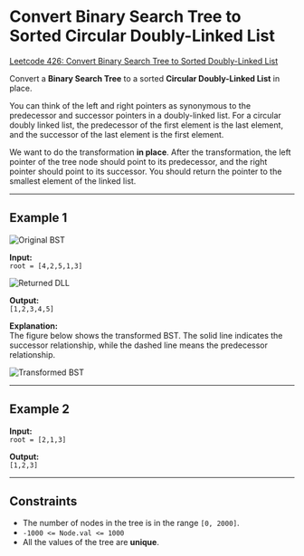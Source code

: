 # Convert Binary Search Tree to Sorted Circular Doubly-Linked List

[Leetcode 426: Convert Binary Search Tree to Sorted Doubly-Linked List](https://leetcode.com/problems/convert-binary-search-tree-to-sorted-doubly-linked-list/)

Convert a **Binary Search Tree** to a sorted **Circular
Doubly-Linked List** in place.

You can think of the left and right pointers as synonymous
to the predecessor and successor pointers in a doubly-linked
list. For a circular doubly linked list, the predecessor of
the first element is the last element, and the successor of
the last element is the first element.

We want to do the transformation **in place**. After the
transformation, the left pointer of the tree node should
point to its predecessor, and the right pointer should point
to its successor. You should return the pointer to the
smallest element of the linked list.

---

## Example 1

![Original BST](https://assets.leetcode.com/uploads/2018/10/12/bstdlloriginalbst.png)

**Input:**  
`root = [4,2,5,1,3]`

![Returned DLL](https://assets.leetcode.com/uploads/2018/10/12/bstdllreturndll.png)

**Output:**  
`[1,2,3,4,5]`

**Explanation:**  
The figure below shows the transformed BST. The solid line
indicates the successor relationship, while the dashed line
means the predecessor relationship.

![Transformed BST](https://assets.leetcode.com/uploads/2018/10/12/bstdllreturnbst.png)

---

## Example 2

**Input:**  
`root = [2,1,3]`

**Output:**  
`[1,2,3]`

---

## Constraints

- The number of nodes in the tree is in the range
  `[0, 2000]`.
- `-1000 <= Node.val <= 1000`
- All the values of the tree are **unique**.

